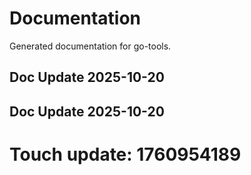 # Documentation

Generated documentation for go-tools.

## Doc Update 2025-10-20

## Doc Update 2025-10-20

# Touch update: 1760954189
